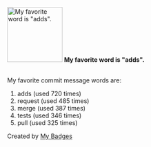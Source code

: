 <img src="https://my-badges.github.io/my-badges/favorite-word.png" alt="My favorite word is &quot;adds&quot;." title="My favorite word is &quot;adds&quot;." width="128">
<strong>My favorite word is &quot;adds&quot;.</strong>
<br><br>

My favorite commit message words are:

1. adds (used 720 times)
2. request (used 485 times)
3. merge (used 387 times)
4. tests (used 346 times)
5. pull (used 325 times)


Created by <a href="https://github.com/my-badges/my-badges">My Badges</a>